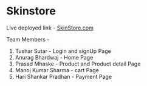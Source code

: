 # Skinstore

Live deployed link - [SkinStore.com](https://skinstoreclone44.netlify.app)

Team Members - 
1. Tushar Sutar          - Login and signUp Page
2. Anurag Bhardwaj       - Home Page
3. Prasad Mhaske         - Product and Product detail Page
4. Manoj Kumar Sharma    - cart Page
5. Hari Shankar Pradhan  - Payment Page



